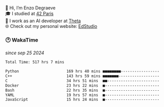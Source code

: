 👋 Hi, I’m Enzo Degraeve <br>
🎓 I studied at [42 Paris](https://42.fr/)<br>
💼 I work as an AI developer at [Theta](https://theta.mc/)<br>
🌐 Check out my personal website: [EdStudio](https://edstudio.fr/)

### 🕐 WakaTime
*since sep 25 2024*

<!--START_SECTION:waka-->

```txt
Total Time: 517 hrs 7 mins

Python                     169 hrs 40 mins ■■■■■■■■-----------------   31.72 %
C++                        143 hrs 59 mins ■■■■■■■------------------   26.92 %
C                          34 hrs 51 mins  ■■-----------------------   06.52 %
Docker                     23 hrs 22 mins  ■------------------------   04.37 %
Bash                       22 hrs 35 mins  ■------------------------   04.22 %
YAML                       19 hrs 57 mins  ■------------------------   03.73 %
JavaScript                 15 hrs 24 mins  ■------------------------   02.88 %
```

<!--END_SECTION:waka-->

